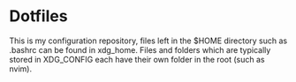 # Dotfiles

This is my configuration repository, files left in the $HOME directory such as .bashrc can be found in xdg_home.
Files and folders which are typically stored in XDG_CONFIG each have their own folder in the root (such as nvim).
